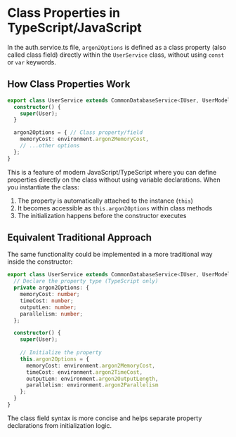 # Class Properties in TypeScript/JavaScript

In the auth.service.ts file, `argon2Options` is defined as a class property (also called class field) directly within the `UserService` class, without using `const` or `var` keywords.

## How Class Properties Work

```typescript
export class UserService extends CommonDatabaseService<IUser, UserModel> {
  constructor() {
    super(User);
  }

  argon2Options = { // Class property/field
    memoryCost: environment.argon2MemoryCost,
    // ...other options
  };
}
```

This is a feature of modern JavaScript/TypeScript where you can define properties directly on the class without using variable declarations. When you instantiate the class:

1. The property is automatically attached to the instance (`this`)
2. It becomes accessible as `this.argon2Options` within class methods
3. The initialization happens before the constructor executes

## Equivalent Traditional Approach

The same functionality could be implemented in a more traditional way inside the constructor:

```typescript
export class UserService extends CommonDatabaseService<IUser, UserModel> {
  // Declare the property type (TypeScript only)
  private argon2Options: {
    memoryCost: number;
    timeCost: number;
    outputLen: number;
    parallelism: number;
  };

  constructor() {
    super(User);
    
    // Initialize the property
    this.argon2Options = {
      memoryCost: environment.argon2MemoryCost,
      timeCost: environment.argon2TimeCost,
      outputLen: environment.argon2OutputLength,
      parallelism: environment.argon2Parallelism
    };
  }
}
```

The class field syntax is more concise and helps separate property declarations from initialization logic.